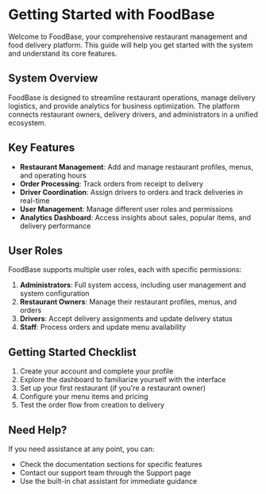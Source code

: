 # Getting Started with FoodBase

Welcome to FoodBase, your comprehensive restaurant management and food delivery platform. This guide will help you get started with the system and understand its core features.

## System Overview

FoodBase is designed to streamline restaurant operations, manage delivery logistics, and provide analytics for business optimization. The platform connects restaurant owners, delivery drivers, and administrators in a unified ecosystem.

## Key Features

- **Restaurant Management**: Add and manage restaurant profiles, menus, and operating hours
- **Order Processing**: Track orders from receipt to delivery
- **Driver Coordination**: Assign drivers to orders and track deliveries in real-time
- **User Management**: Manage different user roles and permissions
- **Analytics Dashboard**: Access insights about sales, popular items, and delivery performance

## User Roles

FoodBase supports multiple user roles, each with specific permissions:

1. **Administrators**: Full system access, including user management and system configuration
2. **Restaurant Owners**: Manage their restaurant profiles, menus, and orders
3. **Drivers**: Accept delivery assignments and update delivery status
4. **Staff**: Process orders and update menu availability

## Getting Started Checklist

1. Create your account and complete your profile
2. Explore the dashboard to familiarize yourself with the interface
3. Set up your first restaurant (if you're a restaurant owner)
4. Configure your menu items and pricing
5. Test the order flow from creation to delivery

## Need Help?

If you need assistance at any point, you can:
- Check the documentation sections for specific features
- Contact our support team through the Support page
- Use the built-in chat assistant for immediate guidance
